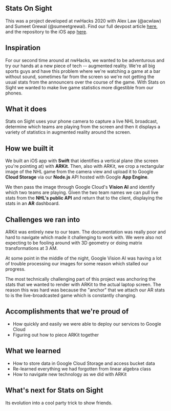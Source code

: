 ## Stats On Sight
This was a project developed at nwHacks 2020 with Alex Law (@acwlaw) and Sumeet Grewal (@sumeetgrewal). Find our full devpost article [here](https://devpost.com/software/stats-on-sight), and the repository to the iOS app [here](https://github.com/acwlaw/stats-on-sight-). 

## Inspiration
For our second time around at nwHacks, we wanted to be adventurous and try our hands at a new piece of tech -- augmented reality. We're all big sports guys and have this problem where we're watching a game at a bar without sound, sometimes far from the screen so we're not getting the usual stats from the announcers over the course of the game. With Stats on Sight we wanted to make live game statistics more digestible from our phones. 

## What it does
Stats on Sight uses your phone camera to capture a live NHL broadcast, determine which teams are playing from the screen and then it displays a variety of statistics in augmented reality around the screen.

## How we built it
We built an iOS app with **Swift** that identifies a vertical plane (the screen you're pointing at) with **ARKit**. Then, also with ARKit, we crop a rectangular image of the NHL game from the camera view and upload it to Google **Cloud Storage** via our **Node.js** API hosted with Google **App Engine**. 

We then pass the image through Google Cloud's **Vision AI** and identify which two teams are playing. Given the two team names we can pull live stats from the **NHL's public API** and return that to the client, displaying the stats in an **AR** dashboard.

## Challenges we ran into
ARKit was entirely new to our team. The documentation was really poor and hard to navigate which made it challenging to work with. We were also not expecting to be fooling around with 3D geometry or doing matrix transformations at 3 AM.  
  
At some point in the middle of the night, Google Vision AI was having a lot of trouble processing our images for some reason which stalled our progress. 

The most technically challenging part of this project was anchoring the stats that we wanted to render with ARKit to the actual laptop screen. The reason this was hard was because the "anchor" that we attach our AR stats to is the live-broadcasted game which is constantly changing.

## Accomplishments that we're proud of
- How quickly and easily we were able to deploy our services to Google Cloud
- Figuring out how to piece ARKit together

## What we learned
- How to store data in Google Cloud Storage and access bucket data
- Re-learned everything we had forgotten from linear algebra class
- How to navigate new technology as we did with ARKit

## What's next for Stats on Sight
Its evolution into a cool party trick to show friends.
